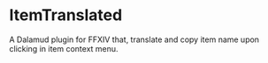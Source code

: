 # ItemTranslated
A Dalamud plugin for FFXIV that, translate and copy item name upon clicking in item context menu.
